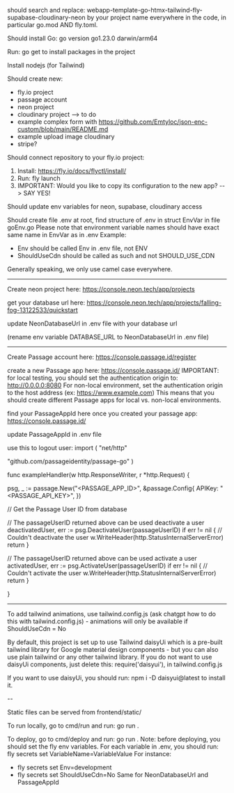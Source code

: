 should search and replace: webapp-template-go-htmx-tailwind-fly-supabase-cloudinary-neon
by your project name everywhere in the code, in particular go.mod AND fly.toml.

Should install Go: go version go1.23.0 darwin/arm64

Run: go get to install packages in the project

Install nodejs (for Tailwind)



Should create new:
- fly.io project
- passage account
- neon project
- cloudinary project --> to do
- example complex form with https://github.com/Emtyloc/json-enc-custom/blob/main/README.md
- example upload image cloudinary
- stripe?


Should connect repository to your fly.io project:
1. Install: https://fly.io/docs/flyctl/install/
2. Run: fly launch
3. IMPORTANT: Would you like to copy its configuration to the new app? --> SAY YES!


Should update env variables for neon, supabase, cloudinary access


Should create file .env at root, find structure of .env in struct EnvVar in file goEnv.go
Please note that environment variable names should have exact same name in EnvVar as in .env
Example: 
- Env should be called Env in .env file, not ENV
- ShouldUseCdn should be called as such and not SHOULD_USE_CDN

Generally speaking, we only use camel case everywhere.



----
Create neon project here: https://console.neon.tech/app/projects

get your database url here: https://console.neon.tech/app/projects/falling-fog-13122533/quickstart

update NeonDatabaseUrl in .env file with your database url

(rename env variable DATABASE_URL to NeonDatabaseUrl in .env file)

----

Create Passage account here: https://console.passage.id/register

create a new Passage app here: https://console.passage.id/
IMPORTANT: for local testing, you should set the authentication origin to: http://0.0.0.0:8080
For non-local environment, set the authentication origin to the host address (ex: https://www.example.com)
This means that you should create different Passage apps for local vs. non-local environments.

find your PassageAppId here once you created your passage app: https://console.passage.id/

update PassageAppId in .env file

use this to logout user:
import (
  "net/http"
 
  "github.com/passageidentity/passage-go"
)
 
func exampleHandler(w http.ResponseWriter, r *http.Request) {
 
  psg, _ := passage.New("<PASSAGE_APP_ID>", &passage.Config{
    APIKey: "<PASSAGE_API_KEY>",
  })
 
  // Get the Passage User ID from database
 
  // The passageUserID returned above can be used deactivate a user
  deactivatedUser, err := psg.DeactivateUser(passageUserID)
  if err != nil {
    // Couldn't deactivate the user
    w.WriteHeader(http.StatusInternalServerError)
    return
  }
 
  // The passageUserID returned above can be used activate a user
  activatedUser, err := psg.ActivateUser(passageUserID)
  if err != nil {
    // Couldn't activate the user
    w.WriteHeader(http.StatusInternalServerError)
    return
  }
 
}

----

To add tailwind animations, use tailwind.config.js (ask chatgpt how to do this with tailwind.config.js) - animations will only be available if ShouldUseCdn = No

By default, this project is set up to use Tailwind daisyUi which is a pre-built tailwind library for Google material design components - but you can also use plain tailwind or any other tailwind library.
If you do not want to use daisyUi components, just delete this: require('daisyui'), in tailwind.config.js

If you want to use daisyUi, you should run: npm i -D daisyui@latest to install it.

--

Static files can be served from frontend/static/

To run locally, go to cmd/run and run: go run .

To deploy, go to cmd/deploy and run: go run .
Note: before deploying, you should set the fly env variables.
For each variable in .env, you should run: fly secrets set VariableName=VariableValue
For instance: 
- fly secrets set Env=development
- fly secrets set ShouldUseCdn=No
Same for NeonDatabaseUrl and PassageAppId


